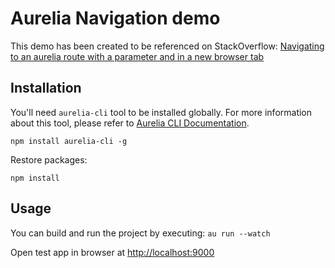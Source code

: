 # Aurelia Navigation demo

This demo has been created to be referenced on StackOverflow: [Navigating to an aurelia route with a parameter and in a new browser tab](http://stackoverflow.com/q/39245294/6767186)

## Installation

You'll need `aurelia-cli` tool to be installed globally. For more information about this tool, please refer to [Aurelia CLI Documentation](http://aurelia.io/hub.html#/doc/article/aurelia/framework/latest/the-aurelia-cli/1).

`npm install aurelia-cli -g`

Restore packages:

`npm install`

## Usage

You can build and run the project by executing:
`au run --watch`

Open test app in browser at [http://localhost:9000](http://localhost:9000) 